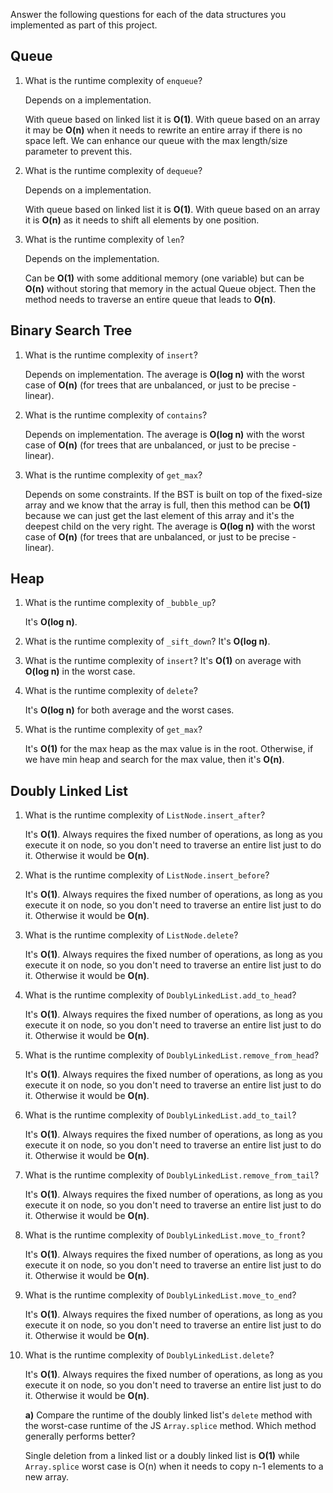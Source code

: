 Answer the following questions for each of the data structures you implemented
as part of this project.

## Queue

1. What is the runtime complexity of `enqueue`?

   Depends on a implementation.

   With queue based on linked list it is **O(1)**. With queue based on an array
   it may be **O(n)** when it needs to rewrite an entire array if there is no
   space left. We can enhance our queue with the max length/size parameter to
   prevent this.

2. What is the runtime complexity of `dequeue`?

   Depends on a implementation.

   With queue based on linked list it is **O(1)**. With queue based on an array
   it is **O(n)** as it needs to shift all elements by one position.

3. What is the runtime complexity of `len`?

   Depends on the implementation.

   Can be **O(1)** with some additional memory (one variable) but can be
   **O(n)** without storing that memory in the actual Queue object. Then the
   method needs to traverse an entire queue that leads to **O(n)**.

## Binary Search Tree

1.  What is the runtime complexity of `insert`?

    Depends on implementation. The average is **O(log n)** with the worst case
    of **O(n)** (for trees that are unbalanced, or just to be precise - linear).

2.  What is the runtime complexity of `contains`?

    Depends on implementation. The average is **O(log n)** with the worst case
    of **O(n)** (for trees that are unbalanced, or just to be precise - linear).

3.  What is the runtime complexity of `get_max`?

    Depends on some constraints. If the BST is built on top of the fixed-size
    array and we know that the array is full, then this method can be **O(1)**
    because we can just get the last element of this array and it's the deepest
    child on the very right. The average is **O(log n)** with the worst case of
    **O(n)** (for trees that are unbalanced, or just to be precise - linear).

## Heap

1. What is the runtime complexity of `_bubble_up`?

   It's **O(log n)**.

2. What is the runtime complexity of `_sift_down`? It's **O(log n)**.

3. What is the runtime complexity of `insert`? It's **O(1)** on average with
   **O(log n)** in the worst case.

4. What is the runtime complexity of `delete`?

   It's **O(log n)** for both average and the worst cases.

5. What is the runtime complexity of `get_max`?

   It's **O(1)** for the max heap as the max value is in the root. Otherwise,
   if we have min heap and search for the max value, then it's **O(n)**.

## Doubly Linked List

1.  What is the runtime complexity of `ListNode.insert_after`?

    It's **O(1)**. Always requires the fixed number of operations, as long as
    you execute it on node, so you don't need to traverse an entire list just to
    do it. Otherwise it would be **O(n)**.

2.  What is the runtime complexity of `ListNode.insert_before`?

    It's **O(1)**. Always requires the fixed number of operations, as long as
    you execute it on node, so you don't need to traverse an entire list just to
    do it. Otherwise it would be **O(n)**.

3.  What is the runtime complexity of `ListNode.delete`?

    It's **O(1)**. Always requires the fixed number of operations, as long as
    you execute it on node, so you don't need to traverse an entire list just to
    do it. Otherwise it would be **O(n)**.

4.  What is the runtime complexity of `DoublyLinkedList.add_to_head`?

    It's **O(1)**. Always requires the fixed number of operations, as long as
    you execute it on node, so you don't need to traverse an entire list just to
    do it. Otherwise it would be **O(n)**.

5.  What is the runtime complexity of `DoublyLinkedList.remove_from_head`?

    It's **O(1)**. Always requires the fixed number of operations, as long as
    you execute it on node, so you don't need to traverse an entire list just to
    do it. Otherwise it would be **O(n)**.

6.  What is the runtime complexity of `DoublyLinkedList.add_to_tail`?

    It's **O(1)**. Always requires the fixed number of operations, as long as
    you execute it on node, so you don't need to traverse an entire list just to
    do it. Otherwise it would be **O(n)**.

7.  What is the runtime complexity of `DoublyLinkedList.remove_from_tail`?

    It's **O(1)**. Always requires the fixed number of operations, as long as
    you execute it on node, so you don't need to traverse an entire list just to
    do it. Otherwise it would be **O(n)**.

8.  What is the runtime complexity of `DoublyLinkedList.move_to_front`?

    It's **O(1)**. Always requires the fixed number of operations, as long as
    you execute it on node, so you don't need to traverse an entire list just to
    do it. Otherwise it would be **O(n)**.

9.  What is the runtime complexity of `DoublyLinkedList.move_to_end`?

    It's **O(1)**. Always requires the fixed number of operations, as long as
    you execute it on node, so you don't need to traverse an entire list just to
    do it. Otherwise it would be **O(n)**.

10. What is the runtime complexity of `DoublyLinkedList.delete`?

    It's **O(1)**. Always requires the fixed number of operations, as long as
    you execute it on node, so you don't need to traverse an entire list just to
    do it. Otherwise it would be **O(n)**.

    **a)** Compare the runtime of the doubly linked list's `delete` method with
    the worst-case runtime of the JS `Array.splice` method. Which method
    generally performs better?

    Single deletion from a linked list or a doubly linked list is **O(1)** while
    `Array.splice` worst case is O(n) when it needs to copy n-1 elements to a
    new array.
